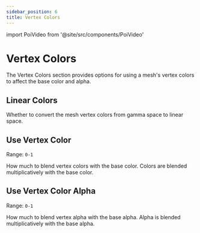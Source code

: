 ```yaml
---
sidebar_position: 6
title: Vertex Colors
---
```

import PoiVideo from '@site/src/components/PoiVideo'

# Vertex Colors

The Vertex Colors section provides options for using a mesh's vertex colors to affect the base color and alpha. 

## Linear Colors

Whether to convert the mesh vertex colors from gamma space to linear space.

## Use Vertex Color

Range: `0-1`

How much to blend vertex colors with the base color. Colors are blended multiplicatively with the base color.

## Use Vertex Color Alpha

Range: `0-1`

How much to blend vertex alpha with the base alpha. Alpha is blended multiplicatively with the base alpha.

